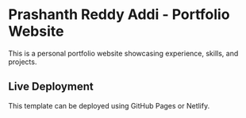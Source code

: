 # Prashanth Reddy Addi - Portfolio Website

This is a personal portfolio website showcasing experience, skills, and projects.

## Live Deployment
This template can be deployed using GitHub Pages or Netlify.
